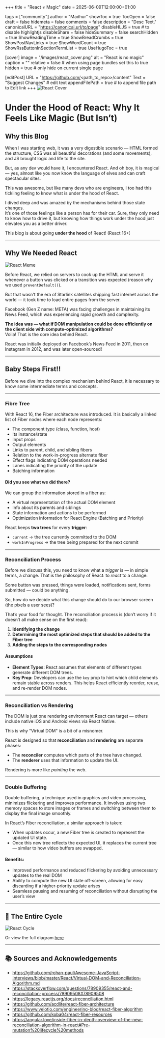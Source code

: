 +++
title = "React ≠ Magic"
date = 2025-06-09T12:00:00+01:00

tags = ["community"]
author = "Madhur"
showToc = true
TocOpen = false
draft = false
hidemeta = false
comments = false
description = "Desc Text."
canonicalURL = "https://canonical.url/to/page"
disableHLJS = true # to disable highlightjs
disableShare = false
hideSummary = false
searchHidden = true
ShowReadingTime = true
ShowBreadCrumbs = true
ShowPostNavLinks = true
ShowWordCount = true
ShowRssButtonInSectionTermList = true
UseHugoToc = true

[cover]
image = "/images/react_cover.png"
alt = "React is no magic"
caption = "<text>"
relative = false # when using page bundles set this to true
hidden = true # only hide on current single page

[editPost]
URL = "https://github.com/<path_to_repo>/content"
Text = "Suggest Changes" # edit text
appendFilePath = true # to append file path to Edit link
+++
![React Cover](/images/react_cover.png)

# Under the Hood of React: Why It Feels Like Magic (But Isn’t)

## Why this Blog

When I was starting web, it was a very digestible scenario — HTML formed the structure, CSS was all beautiful decorations (and some movements), and JS brought logic and life to the site.

But, as any dev would have it, I encountered React. And oh boy, it is magical — yes, almost like you now know the language of elves and can craft spectacular sites.

This was awesome, but like many devs who are engineers, I too had this tickling feeling to know what is under the hood of React.

I dived deep and was amazed by the mechanisms behind those state changes.  
It’s one of those feelings like a person has for their car. Sure, they only need to know how to drive it, but knowing how things work under the hood just elevates you as a better driver.

This blog is about going **under the hood** of React! (React 16+)

---

## Why We Needed React

![React Meme](/images/why_react.jpg)

Before React, we relied on servers to cook up the HTML and serve it whenever a button was clicked or a transition was expected (reason why we used `preventDefault()`).

But that wasn't the era of Starlink satellites shipping fast internet across the world — it took time to load entire pages from the server.

Facebook (Gen Z name: META) was facing challenges in maintaining its News Feed, which was experiencing rapid growth and complexity.

**The idea was — what if DOM manipulation could be done efficiently on the client side with compute-optimized algorithms?**  
Voila! That is the core idea behind React.

React was initially deployed on Facebook’s News Feed in 2011, then on Instagram in 2012, and was later open-sourced!

---

## Baby Steps First!!

Before we dive into the complex mechanism behind React, it is necessary to know some intermediate terms and concepts.

---

### Fibre Tree

With React 16, the Fiber architecture was introduced. It is basically a linked list of Fiber nodes where each node represents:

- The component type (class, function, host)
- Its instance/state
- Input props
- Output elements
- Links to parent, child, and sibling fibers
- Relation to the work-in-progress alternate fiber
- Effect flags indicating DOM operations needed
- Lanes indicating the priority of the update
- Batching information

#### Did you see what we did there?

We can group the information stored in a fiber as:

- A virtual representation of the actual DOM element  
- Info about its parents and siblings  
- State information and actions to be performed  
- Optimization information for React Engine (Batching and Priority)

React keeps **two trees** for every **trigger**:

- `current` → the tree currently committed to the DOM  
- `workInProgress` → the tree being prepared for the next commit

---

### Reconciliation Process

Before we discuss this, you need to know what a *trigger* is — in simple terms, a change. That is the philosophy of React: to *react* to a change.

Some button was pressed, things were loaded, notifications sent, forms submitted — could be anything.

So, how do we decide what this change should do to our browser screen (the pixels a user sees)?

That’s your food for thought. The reconciliation process is (don’t worry if it doesn’t all make sense on the first read):

1. **Identifying the change**  
2. **Determining the most optimized steps that should be added to the Fiber tree**  
3. **Adding the steps to the corresponding nodes**

#### Assumptions

- **Element Types**: React assumes that elements of different types generate different DOM trees.  
- **Key Prop**: Developers can use the `key` prop to hint which child elements remain stable across renders. This helps React efficiently reorder, reuse, and re-render DOM nodes.

---

### Reconciliation vs Rendering

The DOM is just one rendering environment React can target — others include native iOS and Android views via React Native.

This is why "Virtual DOM" is a bit of a misnomer.

React is designed so that **reconciliation** and **rendering** are separate phases:

- The **reconciler** computes which parts of the tree have changed.
- The **renderer** uses that information to update the UI.

Rendering is more like *painting* the web.

---

### Double Buffering

Double buffering, a technique used in graphics and video processing, minimizes flickering and improves performance. It involves using two memory spaces to store images or frames and switching between them to display the final image smoothly.

In React’s Fiber reconciliation, a similar approach is taken:

- When updates occur, a new Fiber tree is created to represent the updated UI state.
- Once this new tree reflects the expected UI, it replaces the current tree — similar to how video buffers are swapped.

#### Benefits:

- Improved performance and reduced flickering by avoiding unnecessary updates to the real DOM  
- Ability to compute the new UI state off-screen, allowing for easy discarding if a higher-priority update arises  
- Seamless pausing and resuming of reconciliation without disrupting the user’s view

---

## 🔄 The Entire Cycle

![React Cycle](/images/react_cycle.jpeg)

Or view the full diagram [here](https://lucid.app/lucidchart/060aaaf6-8f66-462f-a120-5bbe40b9a7f5/edit?viewport_loc=-831%2C-252%2C5026%2C2286%2C0_0&invitationId=inv_69925121-eac4-40e2-a476-3c1a739a31ee)

---

## 📚 Sources and Acknowledgements

- https://github.com/rohan-paul/Awesome-JavaScript-Interviews/blob/master/React/Virtual-DOM-and-Reconciliation-Algorithm.md  
- https://stackoverflow.com/questions/78909355/react-and-reconciliation-process/78909508#78909508  
- https://legacy.reactjs.org/docs/reconciliation.html  
- https://github.com/acdlite/react-fiber-architecture  
- https://www.velotio.com/engineering-blog/react-fiber-algorithm  
- https://github.com/koba04/react-fiber-resources  
- https://angular.love/inside-fiber-in-depth-overview-of-the-new-reconciliation-algorithm-in-react#Pre-mutation%20lifecycle%20methods  

